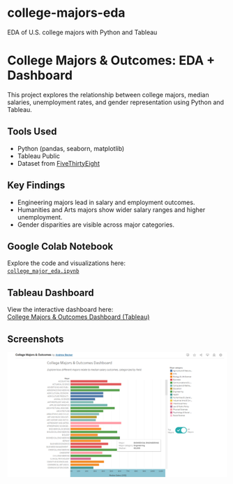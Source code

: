 # college-majors-eda
EDA of U.S. college majors with Python and Tableau

# College Majors & Outcomes: EDA + Dashboard

This project explores the relationship between college majors, median salaries, unemployment rates, and gender representation using Python and Tableau.

## Tools Used
- Python (pandas, seaborn, matplotlib)
- Tableau Public
- Dataset from [FiveThirtyEight](https://github.com/fivethirtyeight/data/tree/master/college-majors)

## Key Findings
- Engineering majors lead in salary and employment outcomes.
- Humanities and Arts majors show wider salary ranges and higher unemployment.
- Gender disparities are visible across major categories.

## Google Colab Notebook
Explore the code and visualizations here:  
 [`college_major_eda.ipynb`](college_major_eda.ipynb)

## Tableau Dashboard
View the interactive dashboard here:  
[College Majors & Outcomes Dashboard (Tableau)](https://public.tableau.com/shared/BHHDRDJNP?:display_count=n&:origin=viz_share_link)

## Screenshots
![Screenshot](Screenshot%202025-06-14%20175027.png)
